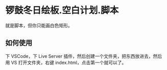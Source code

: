 # 锣鼓冬日绘板.空白计划.脚本
就是脚本，但你只能画白色矩形。
## 如何使用
下 VSCode，下 Live Server 插件，然后创建一个文件夹，把东西放进去，然后用 VS 打开文件夹，右键 index.html，点击第一个就可以了。
